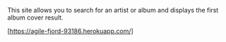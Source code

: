This site allows you to search for an artist or album and displays the first album cover result.

[https://agile-fjord-93186.herokuapp.com/]